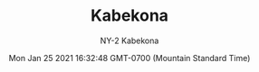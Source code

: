 ---
category: "wall_covering"
date: "Mon Jan 25 2021 16:32:48 GMT-0700 (Mountain Standard Time)"
description: "null"
designer: "Nanci Yermakoff"
href: "https://www.areaenvironments.com/nanci-yermakoff"
image_primary: "./img/NY_Kabekona+Art.jpg"
image_secondary: "./img/NY+Kabekona+Interior.jpg"
image_thumb: "./img/Nanci+Yermakoff.png"
manufacturer: "Area Environments"
slug: "/manufacturers/area_environments/wall_covering/kabekona"
subtitle: "NY-2 Kabekona"
tags:
  - "area_environments"
  - "wall_covering"
title: "Kabekona"
---